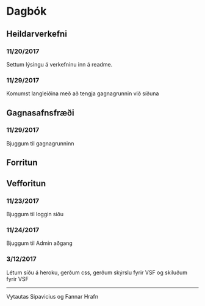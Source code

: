 # Dagbók
## Heildarverkefni
### 11/20/2017
Settum lýsingu á verkefninu inn á readme.
### 11/29/2017
Komumst langleiðina með að tengja gagnagrunnin við síðuna
## Gagnasafnsfræði
### 11/29/2017
Bjuggum til gagnagrunninn
## Forritun
## Vefforitun
### 11/23/2017
Bjuggum til loggin siðu
### 11/24/2017
Bjuggum til Admin aðgang
### 3/12/2017
Létum síðu á heroku, gerðum css, gerðum skýrslu fyrir VSF og skiluðum fyrir VSF

---
Vytautas Sipavicius og Fannar Hrafn
